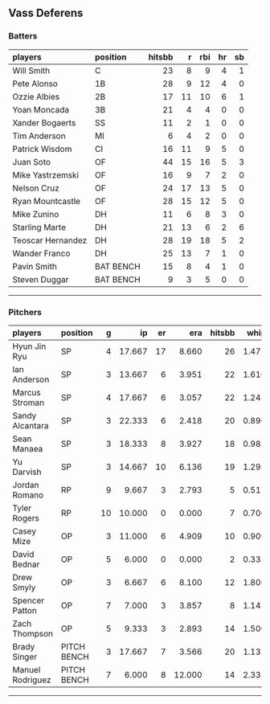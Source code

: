 ## Vass Deferens

### Batters

 
|players           |position  | hitsbb|  r| rbi| hr| sb| 
|:-----------------|:---------|------:|--:|---:|--:|--:| 
|Will Smith        |C         |     23|  8|   9|  4|  1| 
|Pete Alonso       |1B        |     28|  9|  12|  4|  0| 
|Ozzie Albies      |2B        |     17| 11|  10|  6|  1| 
|Yoan Moncada      |3B        |     21|  4|   4|  0|  0| 
|Xander Bogaerts   |SS        |     11|  2|   1|  0|  0| 
|Tim Anderson      |MI        |      6|  4|   2|  0|  0| 
|Patrick Wisdom    |CI        |     16| 11|   9|  5|  0| 
|Juan Soto         |OF        |     44| 15|  16|  5|  3| 
|Mike Yastrzemski  |OF        |     16|  9|   7|  2|  0| 
|Nelson Cruz       |OF        |     24| 17|  13|  5|  0| 
|Ryan Mountcastle  |OF        |     28| 15|  12|  5|  0| 
|Mike Zunino       |DH        |     11|  6|   8|  3|  0| 
|Starling Marte    |DH        |     21| 13|   6|  2|  6| 
|Teoscar Hernandez |DH        |     28| 19|  18|  5|  2| 
|Wander Franco     |DH        |     25| 13|   7|  1|  0| 
|Pavin Smith       |BAT BENCH |     15|  8|   4|  1|  0| 
|Steven Duggar     |BAT BENCH |      9|  3|   5|  0|  0| 


* * *

### Pitchers

 
|players          |position    |  g|     ip| er|    era| hitsbb|  whip| so|  w| sv| 
|:----------------|:-----------|--:|------:|--:|------:|------:|-----:|--:|--:|--:| 
|Hyun Jin Ryu     |SP          |  4| 17.667| 17|  8.660|     26| 1.472| 20|  1|  0| 
|Ian Anderson     |SP          |  3| 13.667|  6|  3.951|     22| 1.610|  9|  2|  0| 
|Marcus Stroman   |SP          |  4| 17.667|  6|  3.057|     22| 1.245| 14|  0|  0| 
|Sandy Alcantara  |SP          |  3| 22.333|  6|  2.418|     20| 0.896| 32|  1|  0| 
|Sean Manaea      |SP          |  3| 18.333|  8|  3.927|     18| 0.982| 23|  1|  0| 
|Yu Darvish       |SP          |  3| 14.667| 10|  6.136|     19| 1.295| 16|  1|  0| 
|Jordan Romano    |RP          |  9|  9.667|  3|  2.793|      5| 0.517| 10|  2|  5| 
|Tyler Rogers     |RP          | 10| 10.000|  0|  0.000|      7| 0.700| 10|  2|  1| 
|Casey Mize       |OP          |  3| 11.000|  6|  4.909|     10| 0.909|  8|  0|  0| 
|David Bednar     |OP          |  5|  6.000|  0|  0.000|      2| 0.333| 10|  0|  1| 
|Drew Smyly       |OP          |  3|  6.667|  6|  8.100|     12| 1.800|  6|  0|  0| 
|Spencer Patton   |OP          |  7|  7.000|  3|  3.857|      8| 1.143|  4|  0|  1| 
|Zach Thompson    |OP          |  5|  9.333|  3|  2.893|     14| 1.500|  4|  0|  0| 
|Brady Singer     |PITCH BENCH |  3| 17.667|  7|  3.566|     20| 1.132| 18|  1|  0| 
|Manuel Rodriguez |PITCH BENCH |  7|  6.000|  8| 12.000|     14| 2.333|  3|  1|  0| 


* * *



